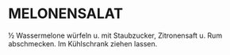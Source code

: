 # MELONENSALAT

½ Wassermelone würfeln u. mit Staubzucker, Zitronensaft u. Rum
abschmecken. Im Kühlschrank ziehen lassen.

